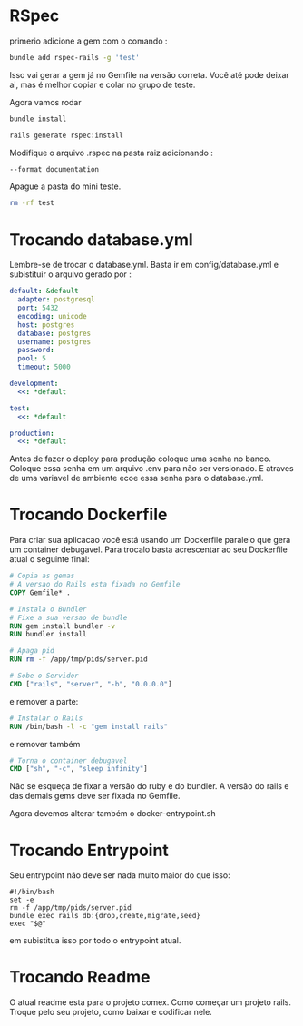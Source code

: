 # RSpec
primerio adicione a gem com o comando :
```bash
bundle add rspec-rails -g 'test'
```
Isso vai gerar a gem já no Gemfile na versão correta. Você até pode deixar ai, mas é melhor copiar e colar no grupo de teste.

Agora vamos rodar
```bash
bundle install
```
```bash
rails generate rspec:install
```
Modifique o arquivo .rspec na pasta raiz adicionando :
```bash
--format documentation
```
Apague a pasta do mini teste.
```bash
rm -rf test
```
# Trocando database.yml
Lembre-se de trocar o database.yml. Basta ir em config/database.yml e subistituir o arquivo gerado por :
```yaml
default: &default
  adapter: postgresql
  port: 5432
  encoding: unicode
  host: postgres
  database: postgres
  username: postgres
  password:
  pool: 5
  timeout: 5000

development:
  <<: *default

test:
  <<: *default

production:
  <<: *default
```
Antes de fazer o deploy para produção coloque uma senha no banco. Coloque essa senha em um arquivo .env para não ser versionado. E atraves de uma variavel de ambiente ecoe essa senha para o database.yml.
# Trocando Dockerfile
Para criar sua aplicacao você está usando um Dockerfile paralelo que gera um container debugavel. Para trocalo basta acrescentar ao seu Dockerfile atual o seguinte final:

```Dockerfile
# Copia as gemas
# A versao do Rails esta fixada no Gemfile
COPY Gemfile* .

# Instala o Bundler
# Fixe a sua versao de bundle
RUN gem install bundler -v
RUN bundler install

# Apaga pid
RUN rm -f /app/tmp/pids/server.pid

# Sobe o Servidor
CMD ["rails", "server", "-b", "0.0.0.0"]
```
e remover a parte:
```Dockerfile
# Instalar o Rails
RUN /bin/bash -l -c "gem install rails"

```
e remover também
```Dockerfile
# Torna o container debugavel
CMD ["sh", "-c", "sleep infinity"]

```
Não se esqueça de fixar a versão do ruby e do bundler. A versão do rails e das demais gems deve ser fixada no Gemfile.

Agora devemos alterar também o docker-entrypoint.sh
# Trocando Entrypoint
Seu entrypoint não deve ser nada muito maior do que isso:
```shell
#!/bin/bash
set -e
rm -f /app/tmp/pids/server.pid
bundle exec rails db:{drop,create,migrate,seed}
exec "$@"
```
em subistitua isso por todo o entrypoint atual.
# Trocando Readme
O atual readme esta para o projeto comex. Como começar um projeto rails. Troque pelo seu projeto, como baixar e codificar nele.
